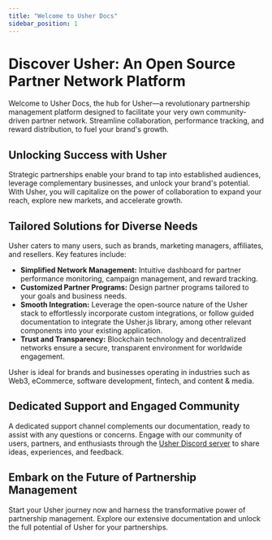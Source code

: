 ```yaml
---
title: "Welcome to Usher Docs"
sidebar_position: 1
---
```


# Discover Usher: An Open Source Partner Network Platform

Welcome to Usher Docs, the hub for Usher—a revolutionary partnership management platform designed to facilitate your very own community-driven partner network. Streamline collaboration, performance tracking, and reward distribution, to fuel your brand's growth.

## Unlocking Success with Usher

Strategic partnerships enable your brand to tap into established audiences, leverage complementary businesses, and unlock your brand's potential. With Usher, you will capitalize on the power of collaboration to expand your reach, explore new markets, and accelerate growth.

## Tailored Solutions for Diverse Needs

Usher caters to many users, such as brands, marketing managers, affiliates, and resellers. Key features include:

- **Simplified Network Management:** Intuitive dashboard for partner performance monitoring, campaign management, and reward tracking.
- **Customized Partner Programs:** Design partner programs tailored to your goals and business needs.
- **Smooth Integration:** Leverage the open-source nature of the Usher stack to effortlessly incorporate custom integrations, or follow guided documentation to integrate the Usher.js library, among other relevant components into your existing application.
- **Trust and Transparency:** Blockchain technology and decentralized networks ensure a secure, transparent environment for worldwide engagement.

Usher is ideal for brands and businesses operating in industries such as Web3, eCommerce, software development, fintech, and content & media.

## Dedicated Support and Engaged Community

A dedicated support channel complements our documentation, ready to assist with any questions or concerns. Engage with our community of users, partners, and enthusiasts through the [Usher Discord server](https://go.usher.so/discord) to share ideas, experiences, and feedback.

## Embark on the Future of Partnership Management

Start your Usher journey now and harness the transformative power of partnership management. Explore our extensive documentation and unlock the full potential of Usher for your partnerships.